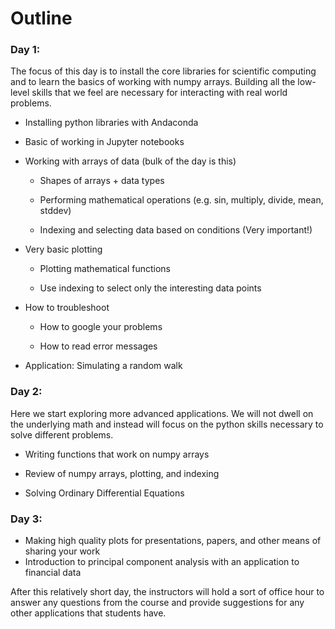 # Outline

### Day 1:

The focus of this day is to install the core libraries for scientific computing and to learn the basics of working with numpy arrays. Building all the low-level skills that we feel are necessary for interacting with real world problems.

-   Installing python libraries with Andaconda

-   Basic of working in Jupyter notebooks

-   Working with arrays of data (bulk of the day is this)

    -   Shapes of arrays + data types

    -   Performing mathematical operations (e.g. sin, multiply, divide, mean, stddev)

    -   Indexing and selecting data based on conditions (Very important!)

-   Very basic plotting

    -   Plotting mathematical functions 

    -   Use indexing to select only the interesting data points

-   How to troubleshoot

    -   How to google your problems

    -   How to read error messages

-   Application: Simulating a random walk


### Day 2:

Here we start exploring more advanced applications. We will not dwell on the underlying math and instead will focus on the python skills necessary to solve different problems.

-   Writing functions that work on numpy arrays

-   Review of numpy arrays, plotting, and indexing

-   Solving Ordinary Differential Equations


### Day 3:


-   Making high quality plots for presentations, papers, and other means of sharing your work 
-   Introduction to principal component analysis with an application to financial data

After this relatively short day, the instructors will hold a sort of office hour to answer any questions from the course and provide suggestions for any other applications that students have. 
